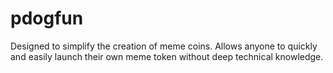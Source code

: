 # pdogfun
 Designed to simplify the creation of meme coins. Allows anyone to quickly and easily launch their own meme token without deep technical knowledge.

